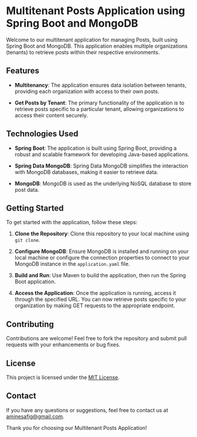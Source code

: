 # Multitenant Posts Application using Spring Boot and MongoDB

Welcome to our multitenant application for managing Posts, built using Spring Boot and MongoDB. This application enables multiple organizations (tenants) to retrieve posts within their respective environments.

## Features

- **Multitenancy**: The application ensures data isolation between tenants, providing each organization with access to their own posts.

- **Get Posts by Tenant**: The primary functionality of the application is to retrieve posts specific to a particular tenant, allowing organizations to access their content securely.

## Technologies Used

- **Spring Boot**: The application is built using Spring Boot, providing a robust and scalable framework for developing Java-based applications.

- **Spring Data MongoDB**: Spring Data MongoDB simplifies the interaction with MongoDB databases, making it easier to retrieve data.

- **MongoDB**: MongoDB is used as the underlying NoSQL database to store post data.

## Getting Started

To get started with the application, follow these steps:

1. **Clone the Repository**: Clone this repository to your local machine using `git clone`.

2. **Configure MongoDB**: Ensure MongoDB is installed and running on your local machine or configure the connection properties to connect to your MongoDB instance in the `application.yaml` file.

3. **Build and Run**: Use Maven to build the application, then run the Spring Boot application.

4. **Access the Application**: Once the application is running, access it through the specified URL. You can now retrieve posts specific to your organization by making GET requests to the appropriate endpoint.

## Contributing

Contributions are welcome! Feel free to fork the repository and submit pull requests with your enhancements or bug fixes.

## License

This project is licensed under the [MIT License](LICENSE).

## Contact

If you have any questions or suggestions, feel free to contact us at [aminesafig@gmail.com](mailto:aminesafig@gmail.com).

Thank you for choosing our Multitenant Posts Application!
